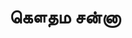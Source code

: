 ---
layout: tagpage
title: "கௌதம சன்னா"
tag: கௌதம சன்னா
description: "கௌதம சன்னா தொடர்புடைய நூல்கள்/கட்டுரைகள்"
robots: noindex
---